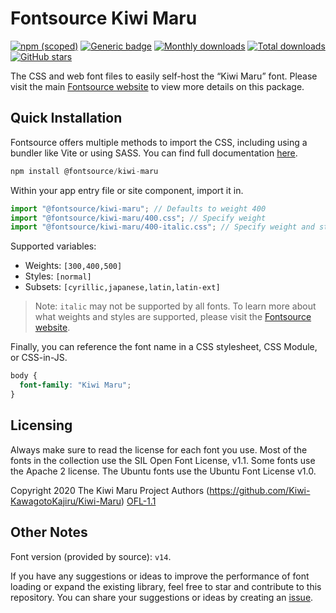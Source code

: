 # Fontsource Kiwi Maru

[![npm (scoped)](https://img.shields.io/npm/v/@fontsource/kiwi-maru?color=brightgreen)](https://www.npmjs.com/package/@fontsource/kiwi-maru) [![Generic badge](https://img.shields.io/badge/fontsource-passing-brightgreen)](https://github.com/fontsource/fontsource) [![Monthly downloads](https://badgen.net/npm/dm/@fontsource/kiwi-maru)](https://github.com/fontsource/fontsource) [![Total downloads](https://badgen.net/npm/dt/@fontsource/kiwi-maru)](https://github.com/fontsource/fontsource) [![GitHub stars](https://img.shields.io/github/stars/fontsource/fontsource.svg?style=social&label=Star)](https://github.com/fontsource/fontsource/stargazers)

The CSS and web font files to easily self-host the “Kiwi Maru” font. Please visit the main [Fontsource website](https://fontsource.org/fonts/kiwi-maru) to view more details on this package.

## Quick Installation

Fontsource offers multiple methods to import the CSS, including using a bundler like Vite or using SASS. You can find full documentation [here](https://fontsource.org/docs/getting-started/introduction).

```javascript
npm install @fontsource/kiwi-maru
```

Within your app entry file or site component, import it in.

```javascript
import "@fontsource/kiwi-maru"; // Defaults to weight 400
import "@fontsource/kiwi-maru/400.css"; // Specify weight
import "@fontsource/kiwi-maru/400-italic.css"; // Specify weight and style
```

Supported variables:
- Weights: `[300,400,500]`
- Styles: `[normal]`
- Subsets: `[cyrillic,japanese,latin,latin-ext]`

> Note: `italic` may not be supported by all fonts. To learn more about what weights and styles are supported, please visit the [Fontsource website](https://fontsource.org/fonts/kiwi-maru).

Finally, you can reference the font name in a CSS stylesheet, CSS Module, or CSS-in-JS.

```css
body {
  font-family: "Kiwi Maru";
}
```

## Licensing
Always make sure to read the license for each font you use. Most of the fonts in the collection use the SIL Open Font License, v1.1. Some fonts use the Apache 2 license. The Ubuntu fonts use the Ubuntu Font License v1.0.

Copyright 2020 The Kiwi Maru Project Authors (https://github.com/Kiwi-KawagotoKajiru/Kiwi-Maru)
[OFL-1.1](http://scripts.sil.org/OFL)

## Other Notes
Font version (provided by source): `v14`.

If you have any suggestions or ideas to improve the performance of font loading or expand the existing library, feel free to star and contribute to this repository. You can share your suggestions or ideas by creating an [issue](https://github.com/fontsource/fontsource/issues).